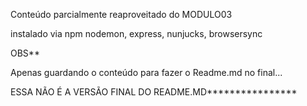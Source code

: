 Conteúdo parcialmente reaproveitado do MODULO03

instalado via npm nodemon, express, nunjucks, browsersync

OBS**

Apenas guardando o conteúdo para fazer o Readme.md no final...

ESSA NÃO É A VERSÃO FINAL DO README.MD****************